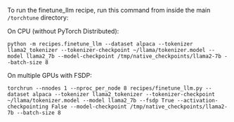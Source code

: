 To run the finetune_llm recipe, run this command from inside the main `/torchtune` directory:

On CPU (without PyTorch Distributed):
```
python -m recipes.finetune_llm --dataset alpaca --tokenizer llama2_tokenizer --tokenizer-checkpoint ~/llama/tokenizer.model --model llama2_7b --model-checkpoint /tmp/native_checkpoints/llama2-7b --batch-size 8
```

On multiple GPUs with FSDP:
```
torchrun --nnodes 1 --nproc_per_node 8 recipes/finetune_llm.py --dataset alpaca --tokenizer llama2_tokenizer --tokenizer-checkpoint ~/llama/tokenizer.model --model llama2_7b --fsdp True --activation-checkpointing False --model-checkpoint /tmp/native_checkpoints/llama2-7b --batch-size 8
```
